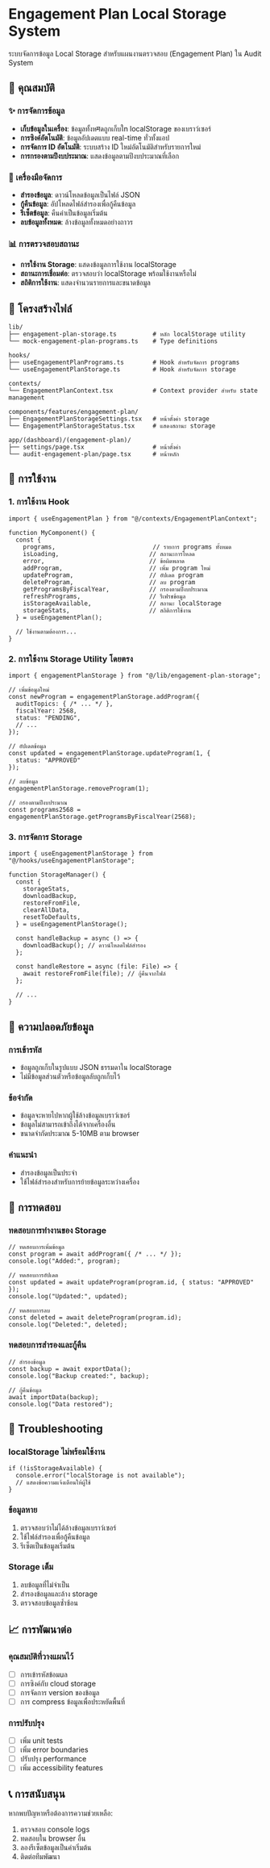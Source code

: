 # Engagement Plan Local Storage System

ระบบจัดการข้อมูล Local Storage สำหรับแผนงานตรวจสอบ (Engagement Plan) ใน Audit System

## 🚀 คุณสมบัติ

### ✨ การจัดการข้อมูล
- **เก็บข้อมูลในเครื่อง**: ข้อมูลทั้งหमดถูกเก็บใn localStorage ของเบราว์เซอร์
- **การซิงค์อัตโนมัติ**: ข้อมูลอัปเดตแบบ real-time ทั่วทั้งแอป
- **การจัดการ ID อัตโนมัติ**: ระบบสร้าง ID ใหม่อัตโนมัติสำหรับรายการใหม่
- **การกรองตามปีงบประมาณ**: แสดงข้อมูลตามปีงบประมาณที่เลือก

### 🔧 เครื่องมือจัดการ
- **สำรองข้อมูล**: ดาวน์โหลดข้อมูลเป็นไฟล์ JSON
- **กู้คืนข้อมูล**: อัปโหลดไฟล์สำรองเพื่อกู้คืนข้อมูล
- **รีเซ็ตข้อมูล**: คืนค่าเป็นข้อมูลเริ่มต้น
- **ลบข้อมูลทั้งหมด**: ล้างข้อมูลทั้งหมดอย่างถาวร

### 📊 การตรวจสอบสถานะ
- **การใช้งาน Storage**: แสดงข้อมูลการใช้งาน localStorage
- **สถานะการเชื่อมต่อ**: ตรวจสอบว่า localStorage พร้อมใช้งานหรือไม่
- **สถิติการใช้งาน**: แสดงจำนวนรายการและขนาดข้อมูล

## 📁 โครงสร้างไฟล์

```
lib/
├── engagement-plan-storage.ts          # หลัก localStorage utility
└── mock-engagement-plan-programs.ts    # Type definitions

hooks/
├── useEngagementPlanPrograms.ts        # Hook สำหรับจัดการ programs
└── useEngagementPlanStorage.ts         # Hook สำหรับจัดการ storage

contexts/
└── EngagementPlanContext.tsx           # Context provider สำหรับ state management

components/features/engagement-plan/
├── EngagementPlanStorageSettings.tsx   # หน้าตั้งค่า storage
└── EngagementPlanStorageStatus.tsx     # แสดงสถานะ storage

app/(dashboard)/(engagement-plan)/
├── settings/page.tsx                   # หน้าตั้งค่า
└── audit-engagement-plan/page.tsx      # หน้าหลัก
```

## 🔨 การใช้งาน

### 1. การใช้งาน Hook

```tsx
import { useEngagementPlan } from "@/contexts/EngagementPlanContext";

function MyComponent() {
  const {
    programs,                           // รายการ programs ทั้งหมด
    isLoading,                         // สถานะการโหลด
    error,                             // ข้อผิดพลาด
    addProgram,                        // เพิ่ม program ใหม่
    updateProgram,                     // อัปเดต program
    deleteProgram,                     // ลบ program
    getProgramsByFiscalYear,           // กรองตามปีงบประมาณ
    refreshPrograms,                   // รีเฟรชข้อมูล
    isStorageAvailable,                // สถานะ localStorage
    storageStats,                      // สถิติการใช้งาน
  } = useEngagementPlan();

  // ใช้งานตามต้องการ...
}
```

### 2. การใช้งาน Storage Utility โดยตรง

```tsx
import { engagementPlanStorage } from "@/lib/engagement-plan-storage";

// เพิ่มข้อมูลใหม่
const newProgram = engagementPlanStorage.addProgram({
  auditTopics: { /* ... */ },
  fiscalYear: 2568,
  status: "PENDING",
  // ...
});

// อัปเดตข้อมูล
const updated = engagementPlanStorage.updateProgram(1, {
  status: "APPROVED"
});

// ลบข้อมูล
engagementPlanStorage.removeProgram(1);

// กรองตามปีงบประมาณ
const programs2568 = engagementPlanStorage.getProgramsByFiscalYear(2568);
```

### 3. การจัดการ Storage

```tsx
import { useEngagementPlanStorage } from "@/hooks/useEngagementPlanStorage";

function StorageManager() {
  const {
    storageStats,
    downloadBackup,
    restoreFromFile,
    clearAllData,
    resetToDefaults,
  } = useEngagementPlanStorage();

  const handleBackup = async () => {
    downloadBackup(); // ดาวน์โหลดไฟล์สำรอง
  };

  const handleRestore = async (file: File) => {
    await restoreFromFile(file); // กู้คืนจากไฟล์
  };

  // ...
}
```

## 🔐 ความปลอดภัยข้อมูล

### การเข้ารหัส
- ข้อมูลถูกเก็บในรูปแบบ JSON ธรรมดาใน localStorage
- ไม่มีข้อมูลส่วนตัวหรือข้อมูลลับถูกเก็บไว้

### ข้อจำกัด
- ข้อมูลจะหายไปหากผู้ใช้ล้างข้อมูลเบราว์เซอร์
- ข้อมูลไม่สามารถเข้าถึงได้จากเครื่องอื่น
- ขนาดจำกัดประมาณ 5-10MB ตาม browser

### คำแนะนำ
- สำรองข้อมูลเป็นประจำ
- ใช้ไฟล์สำรองสำหรับการย้ายข้อมูลระหว่างเครื่อง

## 🧪 การทดสอบ

### ทดสอบการทำงานของ Storage

```tsx
// ทดสอบการเพิ่มข้อมูล
const program = await addProgram({ /* ... */ });
console.log("Added:", program);

// ทดสอบการอัปเดต
const updated = await updateProgram(program.id, { status: "APPROVED" });
console.log("Updated:", updated);

// ทดสอบการลบ
const deleted = await deleteProgram(program.id);
console.log("Deleted:", deleted);
```

### ทดสอบการสำรองและกู้คืน

```tsx
// สำรองข้อมูล
const backup = await exportData();
console.log("Backup created:", backup);

// กู้คืนข้อมูล
await importData(backup);
console.log("Data restored");
```

## 🐛 Troubleshooting

### localStorage ไม่พร้อมใช้งาน
```tsx
if (!isStorageAvailable) {
  console.error("localStorage is not available");
  // แสดงข้อความแจ้งเตือนให้ผู้ใช้
}
```

### ข้อมูลหาย
1. ตรวจสอบว่าไม่ได้ล้างข้อมูลเบราว์เซอร์
2. ใช้ไฟล์สำรองเพื่อกู้คืนข้อมูล
3. รีเซ็ตเป็นข้อมูลเริ่มต้น

### Storage เต็ม
1. ลบข้อมูลที่ไม่จำเป็น
2. สำรองข้อมูลและล้าง storage
3. ตรวจสอบข้อมูลซ้ำซ้อน

## 📈 การพัฒนาต่อ

### คุณสมบัติที่วางแผนไว้
- [ ] การเข้ารหัสข้อมuล
- [ ] การซิงค์กับ cloud storage
- [ ] การจัดการ version ของข้อมูล
- [ ] การ compress ข้อมูลเพื่อประหยัดพื้นที่

### การปรับปรุง
- [ ] เพิ่ม unit tests
- [ ] เพิ่ม error boundaries
- [ ] ปรับปรุง performance
- [ ] เพิ่ม accessibility features

## 📞 การสนับสนุน

หากพบปัญหาหรือต้องการความช่วยเหลือ:
1. ตรวจสอบ console logs
2. ทดสอบใน browser อื่น
3. ลองรีเซ็ตข้อมูลเป็นค่าเริ่มต้น
4. ติดต่อทีมพัฒนา